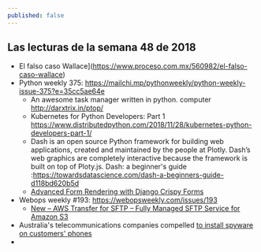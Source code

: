```yaml
---
published: false
---
```

## Las lecturas de la semana 48 de 2018

- El falso caso Wallace](https://www.proceso.com.mx/560982/el-falso-caso-wallace)
- Python weekly 375: https://mailchi.mp/pythonweekly/python-weekly-issue-375?e=35cc5ae64e
  - An awesome task manager written in python. computer http://darxtrix.in/ptop/
  - Kubernetes for Python Developers: Part 1 https://www.distributedpython.com/2018/11/28/kubernetes-python-developers-part-1/
  - Dash is an open source Python framework for building web applications, created and maintained by the people at Plotly. Dash’s web graphics are completely interactive because the framework is built on top of Ploty.js. Dash: a beginner's guide :https://towardsdatascience.com/dash-a-beginners-guide-d118bd620b5d
  - [Advanced Form Rendering with Django Crispy Forms](https://simpleisbetterthancomplex.com/tutorial/2018/11/28/advanced-form-rendering-with-django-crispy-forms.html)
- Webops weekly #193: https://webopsweekly.com/issues/193
  - [New – AWS Transfer for SFTP – Fully Managed SFTP Service for Amazon S3](https://aws.amazon.com/blogs/aws/new-aws-transfer-for-sftp-fully-managed-sftp-service-for-amazon-s3/)
- Australia's telecommunications companies compelled [to install spyware on customers' phones](https://www.smh.com.au/business/companies/spyware-on-phone-fears-as-dutton-pushes-new-security-laws-20180924-p505oc.html)
- 

